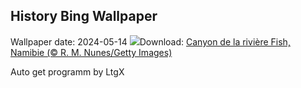 ## History Bing Wallpaper
Wallpaper date: 2024-05-14
![](https://www.bing.com/th?id=OHR.NamibiaCanyon_FR-CA2544302315_UHD.jpg&w=1000)Download: [Canyon de la rivière Fish, Namibie (© R. M. Nunes/Getty Images)](https://www.bing.com/th?id=OHR.NamibiaCanyon_FR-CA2544302315_UHD.jpg)

Auto get programm by LtgX
